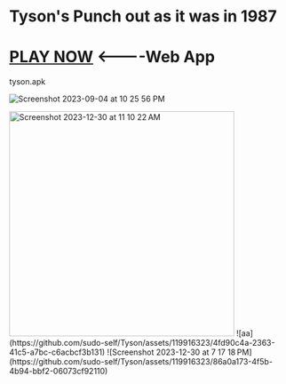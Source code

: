 # Tyson's Punch out as it was in 1987 
# <a href="https://tyson.jessejesse.com">PLAY NOW</a> <----Web App

tyson.apk

![Screenshot 2023-09-04 at 10 25 56 PM](https://github.com/sudo-self/Tyson/assets/119916323/a9422ad7-e3df-46be-94e2-c9a29ceb5fe7)

<img width="405" alt="Screenshot 2023-12-30 at 11 10 22 AM" src="https://github.com/sudo-self/Tyson/assets/119916323/dcee6593-c337-483e-963b-d8c5268dbc11">
![aa](https://github.com/sudo-self/Tyson/assets/119916323/4fd90c4a-2363-41c5-a7bc-c6acbcf3b131)
![Screenshot 2023-12-30 at 7 17 18 PM](https://github.com/sudo-self/Tyson/assets/119916323/86a0a173-4f5b-4b94-bbf2-06073cf92110)
